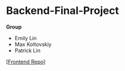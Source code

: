 # Backend-Final-Project

**Group**
- Emily Lin
- Max Koltovskiy
- Patrick Lin

[[Frontend Repo](https://github.com/NotEmily3203/Frontend-Final-Project)]